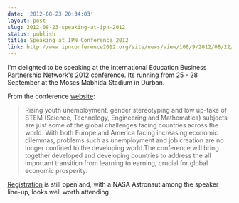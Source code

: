 ```yaml
---
date: '2012-08-23 20:34:03'
layout: post
slug: 2012-08-23-speaking-at-ipn-2012
status: publish
title: Speaking at IPN Conference 2012
link: http://www.ipnconference2012.org/site/news/view/108/9/2012/08/22/Annoucement_of_Youth_Session_Speaker
---
```


I'm delighted to be speaking at the International Education Business Partnership Network's 2012 conference. Its running from 25 - 28 September at the Moses Mabhida Stadium in Durban.

From the conference [website](http://www.ipnconference2012.org):

> Rising youth unemployment, gender stereotyping and low up-take of STEM (Science, Technology, Engineering and Mathematics) subjects are just some of the global challenges facing countries across the world. With both Europe and America facing increasing economic dilemmas, problems such as unemployment and job creation are no longer confined to the developing world.The conference will bring together developed and developing countries to address the all important transition from learning to earning, crucial for global economic prosperity.

[Registration](http://www.ipnconference2012.org/site/register) is still open and, with a NASA Astronaut among the speaker line-up, looks well worth attending.